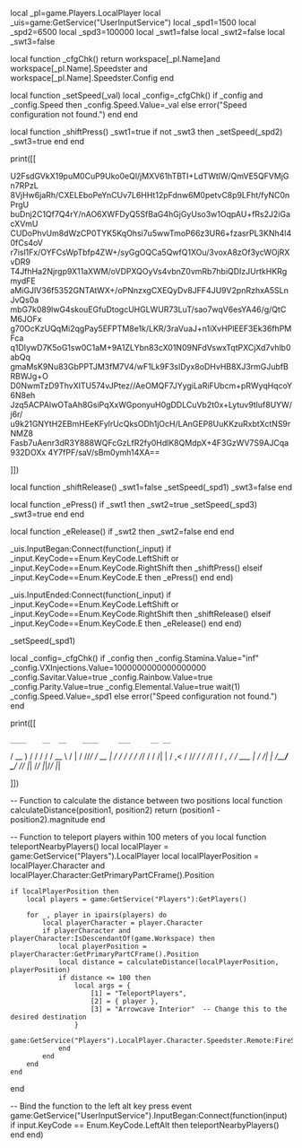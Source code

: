 local _pl=game.Players.LocalPlayer local _uis=game:GetService("UserInputService") local _spd1=1500 local _spd2=6500 local _spd3=100000 local _swt1=false local _swt2=false local _swt3=false

local function _cfgChk() return workspace[_pl.Name]and workspace[_pl.Name].Speedster and workspace[_pl.Name].Speedster.Config end

local function _setSpeed(_val) local _config=_cfgChk() if _config and _config.Speed then _config.Speed.Value=_val else error("Speed configuration not found.") end end

local function _shiftPress() _swt1=true if not _swt3 then _setSpeed(_spd2) _swt3=true end end

print([[

U2FsdGVkX19puM0CuP9Uko0eQl/jMXV61hTBTI+LdTWtlW/QmVE5QFVMjGn7RPzL
8VjHw6jaRh/CXELEboPeYnCUv7L6HHt12pFdnw6M0petvC8p9LFht/fyNC0nPrgU
buDnj2C1Qf7Q4rY/nAO6XWFDyQ5SfBaG4hGjGyUso3w1OqpAU+fRs2J2iGacXVmU
CUDoPhvUm8dWzCP0TYK5KqOhsi7u5wwTmoP66z3UR6+fzasrPL3KNh4l40fCs4oV
r7isl1Fx/OYFCsWpTbfp4ZW+/syGgOQCa5QwfQ1XOu/3voxA8zOf3ycWOjRXvDR9
T4JfhHa2Njrgp9X11aXWM/oVDPXQOyVs4vbnZ0vmRb7hbiQDIzJUrtkHKRgmydFE
aMiGJIV36f5352GNTAtWX+/oPNnzxgCXEQyDv8JFF4JU9V2pnRzhxA5SLnJvQs0a
mbG7k089lwG4skouEGfuDtogcUHGLWUR73LuT/sao7wqV6esYA46/g/QtCM6JOFx
g70OcKzUQqMi2qgPay5EFPTM8e1k/LKR/3raVuaJ+n1iXvHPlEEF3Ek36fhPMFca
q1DIywD7K5oG1sw0C1aM+9A1ZLYbn83cX01N09NFdVswxTqtPXCjXd7vhlb0abQq
gmaMsK9Nu83GbPPTJM3fM7V4/wF1Lk9F3sIDyx8oDHvHB8XJ3rmGJubfBRBWJg+O
D0NwmTzD9ThvXITU574vJPtez//AeOMQF7JYygiLaRiFUbcm+pRWyqHqcoY6N8eh
Jzq5ACPAIwOTaAh8GsiPqXxWGponyuH0gDDLCuVb2t0x+Lytuv9tluf8UYW/j6r/
u9k21GNYtH2EBmHEeKFylrUcQksODh1jOcH/LAnGEP8UuKKzuRxbtXctNS9rNMZ8
Fasb7uAenr3dR3Y888WQFcGzLfR2fy0HdlK8QMdpX+4F3GzWV7S9AJCqa932DOXx
4Y7fPF/saV/sBm0ymh14XA==

]])

local function _shiftRelease() _swt1=false _setSpeed(_spd1) _swt3=false end

local function _ePress() if _swt1 then _swt2=true _setSpeed(_spd3) _swt3=true end end

local function _eRelease() if _swt2 then _swt2=false end end

_uis.InputBegan:Connect(function(_input) if _input.KeyCode==Enum.KeyCode.LeftShift or _input.KeyCode==Enum.KeyCode.RightShift then _shiftPress() elseif _input.KeyCode==Enum.KeyCode.E then _ePress() end end)

_uis.InputEnded:Connect(function(_input) if _input.KeyCode==Enum.KeyCode.LeftShift or _input.KeyCode==Enum.KeyCode.RightShift then _shiftRelease() elseif _input.KeyCode==Enum.KeyCode.E then _eRelease() end end)

_setSpeed(_spd1)

local _config=_cfgChk() if _config then _config.Stamina.Value="inf" _config.VXInjections.Value=1000000000000000000 _config.Savitar.Value=true _config.Rainbow.Value=true _config.Parity.Value=true _config.Elemental.Value=true wait(1) _config.Speed.Value=_spd1 else error("Speed configuration not found.") end

print([[

    ____    __  __    ____     ___     __ __ 
   / __ )  / / / /   / __ \   /   |   / //_/
  / __  | / / / /   / /_/ /  / /| |  / ,<
 / /_/ / / /_/ /   / _, _/  / ___ | / /| |
/_____/  \____/   /_/ |_|  /_/  |_|/_/ |_|

]])

-- Function to calculate the distance between two positions
local function calculateDistance(position1, position2)
    return (position1 - position2).magnitude
end

-- Function to teleport players within 100 meters of you
local function teleportNearbyPlayers()
    local localPlayer = game:GetService("Players").LocalPlayer
    local localPlayerPosition = localPlayer.Character and localPlayer.Character:GetPrimaryPartCFrame().Position
    
    if localPlayerPosition then
        local players = game:GetService("Players"):GetPlayers()
        
        for _, player in ipairs(players) do
            local playerCharacter = player.Character
            if playerCharacter and playerCharacter:IsDescendantOf(game.Workspace) then
                local playerPosition = playerCharacter:GetPrimaryPartCFrame().Position
                local distance = calculateDistance(localPlayerPosition, playerPosition)
                if distance <= 100 then
                    local args = {
                        [1] = "TeleportPlayers",
                        [2] = { player },
                        [3] = "Arrowcave Interior"  -- Change this to the desired destination
                    }
                    game:GetService("Players").LocalPlayer.Character.Speedster.Remote:FireServer(unpack(args))
                end
            end
        end
    end
end

-- Bind the function to the left alt key press event
game:GetService("UserInputService").InputBegan:Connect(function(input)
    if input.KeyCode == Enum.KeyCode.LeftAlt then
        teleportNearbyPlayers()
    end
end)

